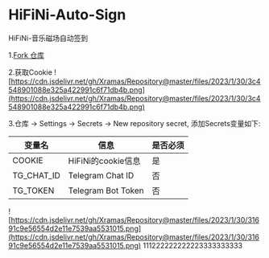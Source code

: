 # HiFiNi-Auto-Sign

HiFiNi-音乐磁场自动签到

1.[Fork 仓库](https://github.com/adoom2017/HiFiNi-Auto-Sign)

2.获取Cookie
![https://cdn.jsdelivr.net/gh/Xramas/Repository@master/files/2023/1/30/3c4548901088e325a422991c6f71db4b.png](https://cdn.jsdelivr.net/gh/Xramas/Repository@master/files/2023/1/30/3c4548901088e325a422991c6f71db4b.png)

3.仓库 -> Settings -> Secrets -> New repository secret, 添加Secrets变量如下:

| 变量名              | 信息                     | 是否必须 |
|------------------|----------------------------| -------- |
| COOKIE           | HiFiNi的cookie信息        | 是       |
| TG_CHAT_ID       | Telegram Chat ID         | 否       |
| TG_TOKEN     | Telegram Bot Token       | 否       |

![https://cdn.jsdelivr.net/gh/Xramas/Repository@master/files/2023/1/30/31691c9e56554d2e11e7539aa5531015.png](https://cdn.jsdelivr.net/gh/Xramas/Repository@master/files/2023/1/30/31691c9e56554d2e11e7539aa5531015.png)
111222222222223333333333
